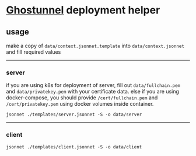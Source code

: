 # [Ghostunnel](https://github.com/ghostunnel/ghostunnel "Ghostunnel") deployment helper

## usage 
make a copy of `data/context.jsonnet.template` into `data/context.jsonnet` and fill required values

------------


### server
if you are using k8s for deployment of server, fill out `data/fullchain.pem` and `data/privatekey.pem` with your certificate data. 
else if you are using docker-compose, you should provide `/cert/fullchain.pem` and `/cert/privatekey.pem` using docker volumes inside container.

`jsonnet ./templates/server.jsonnet -S -o data/server`

------------

### client
`jsonnet ./templates/client.jsonnet -S -o data/client`